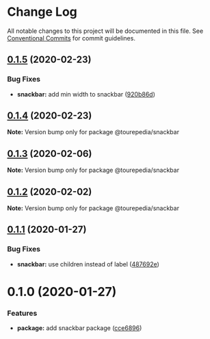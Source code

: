 # Change Log

All notable changes to this project will be documented in this file.
See [Conventional Commits](https://conventionalcommits.org) for commit guidelines.

## [0.1.5](https://github.com/tourepedia/tp-ui/compare/@tourepedia/snackbar@0.1.4...@tourepedia/snackbar@0.1.5) (2020-02-23)


### Bug Fixes

* **snackbar:** add min width to snackbar ([920b86d](https://github.com/tourepedia/tp-ui/commit/920b86d))





## [0.1.4](https://github.com/tourepedia/tp-ui/compare/@tourepedia/snackbar@0.1.3...@tourepedia/snackbar@0.1.4) (2020-02-23)

**Note:** Version bump only for package @tourepedia/snackbar





## [0.1.3](https://github.com/tourepedia/tp-ui/compare/@tourepedia/snackbar@0.1.2...@tourepedia/snackbar@0.1.3) (2020-02-06)

**Note:** Version bump only for package @tourepedia/snackbar





## [0.1.2](https://github.com/tourepedia/tp-ui/compare/@tourepedia/snackbar@0.1.1...@tourepedia/snackbar@0.1.2) (2020-02-02)

**Note:** Version bump only for package @tourepedia/snackbar





## [0.1.1](https://github.com/tourepedia/tp-ui/compare/@tourepedia/snackbar@0.1.0...@tourepedia/snackbar@0.1.1) (2020-01-27)


### Bug Fixes

* **snackbar:** use children instead of label ([487692e](https://github.com/tourepedia/tp-ui/commit/487692e))





# 0.1.0 (2020-01-27)


### Features

* **package:** add snackbar package ([cce6896](https://github.com/tourepedia/tp-ui/commit/cce6896))
